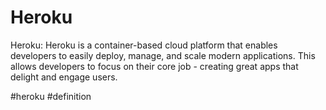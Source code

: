 # Heroku
Heroku: Heroku is a container-based cloud platform that enables developers to easily deploy, manage, and scale modern applications. This allows developers to focus on their core job - creating great apps that delight and engage users.

#heroku
#definition 